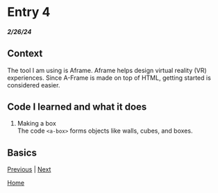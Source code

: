 # Entry 4
##### 2/26/24

## Context
The tool I am using is Aframe. Aframe helps design virtual reality (VR) experiences. Since A-Frame is made on top of HTML, getting started is considered easier.

## Code I learned and what it does

1. Making a box  
 The code  ```<a-box>``` forms objects like walls, cubes, and boxes. 

## Basics

[Previous](entry03.md) | [Next](entry05.md)

[Home](../README.md)
